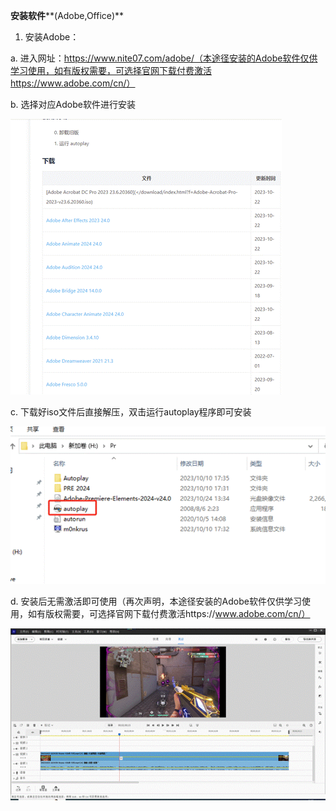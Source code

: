 **安装软件****(Adobe,Office)**

1. 安装Adobe：

a.  进入网址：https://www.nite07.com/adobe/（本途径安装的Adobe软件仅供学习使用，如有版权需要，可选择官网下载付费激活https://www.adobe.com/cn/）

b.  选择对应Adobe软件进行安装

![img](./assets/clip_image002-1712303949484-1.gif)

c.  下载好iso文件后直接解压，双击运行autoplay程序即可安装

![img](./assets/clip_image004-1712303949485-2.gif)

d.  安装后无需激活即可使用（再次声明，本途径安装的Adobe软件仅供学习使用，如有版权需要，可选择官网下载付费激活https://www.adobe.com/cn/）

![img](./assets/clip_image006-1712303949485-3.gif)